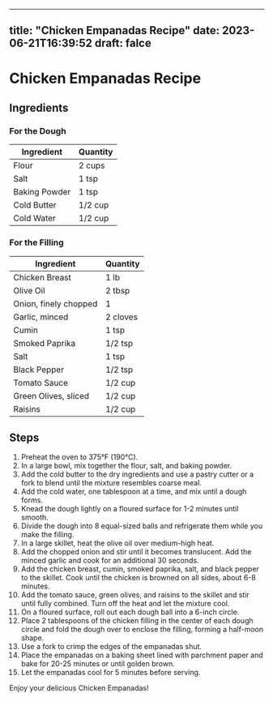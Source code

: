 
---
title: "Chicken Empanadas Recipe"
date: 2023-06-21T16:39:52
draft: falce
---

# Chicken Empanadas Recipe

## Ingredients

### For the Dough
| Ingredient | Quantity |
|------------|----------|
| Flour      | 2 cups   |
| Salt       | 1 tsp    |
| Baking Powder | 1 tsp  |
| Cold Butter  | 1/2 cup |
| Cold Water   | 1/2 cup |

### For the Filling
| Ingredient | Quantity |
|------------|----------|
| Chicken Breast | 1 lb |
| Olive Oil | 2 tbsp |
| Onion, finely chopped | 1 |
| Garlic, minced | 2 cloves |
| Cumin | 1 tsp |
| Smoked Paprika | 1/2 tsp |
| Salt | 1 tsp |
| Black Pepper | 1/2 tsp |
| Tomato Sauce | 1/2 cup |
| Green Olives, sliced | 1/2 cup |
| Raisins | 1/2 cup |

## Steps

1. Preheat the oven to 375°F (190°C).
2. In a large bowl, mix together the flour, salt, and baking powder.
3. Add the cold butter to the dry ingredients and use a pastry cutter or a fork to blend until the mixture resembles coarse meal.
4. Add the cold water, one tablespoon at a time, and mix until a dough forms.
5. Knead the dough lightly on a floured surface for 1-2 minutes until smooth.
6. Divide the dough into 8 equal-sized balls and refrigerate them while you make the filling.
7. In a large skillet, heat the olive oil over medium-high heat.
8. Add the chopped onion and stir until it becomes translucent. Add the minced garlic and cook for an additional 30 seconds.
9. Add the chicken breast, cumin, smoked paprika, salt, and black pepper to the skillet. Cook until the chicken is browned on all sides, about 6-8 minutes.
10. Add the tomato sauce, green olives, and raisins to the skillet and stir until fully combined. Turn off the heat and let the mixture cool.
11. On a floured surface, roll out each dough ball into a 6-inch circle.
12. Place 2 tablespoons of the chicken filling in the center of each dough circle and fold the dough over to enclose the filling, forming a half-moon shape.
13. Use a fork to crimp the edges of the empanadas shut.
14. Place the empanadas on a baking sheet lined with parchment paper and bake for 20-25 minutes or until golden brown.
15. Let the empanadas cool for 5 minutes before serving.

Enjoy your delicious Chicken Empanadas!
